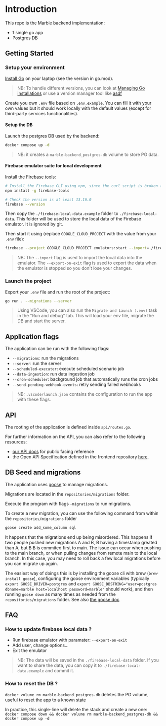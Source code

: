 # Introduction

This repo is the Marble backend implementation:

- 1 single go app
- Postgres DB

## Getting Started

### Setup your environment

[Install Go](https://go.dev/doc/install) on your laptop (see the version in go.mod).

> NB: To handle different versions, you can look at [Managing Go installations](https://go.dev/doc/manage-install) or use a version manager tool like [asdf](https://github.com/kennyp/asdf-golang)

Create you own `.env` file based on `.env.example`. You can fill it with your own values but it should work locally with the default values (except for third-party services functionalities).

#### Setup the DB

Launch the postgres DB used by the backend:

```sh
docker compose up -d
```

> NB: it creates a `marble-backend_postgres-db` volume to store PG data.

#### Firebase emulator suite for local development

Install the [Firebase tools](https://firebase.google.com/docs/emulator-suite):

```sh
# Install the Firebase CLI using npm, since the curl script is broken (on 06/09/2024)
npm install -g firebase-tools

# Check the version is at least 13.16.0
firebase --version
```

Then copy the `./firebase-local-data.example` folder to `./firebase-local-data`. This folder will be used to store the local data of the Firebase emulator. It is ignored by git.

Then start it using (replace `GOOGLE_CLOUD_PROJECT` with the value from your `.env` file):

```sh
firebase --project GOOGLE_CLOUD_PROJECT emulators:start --import=./firebase-local-data --export-on-exit
```

> NB: The `--import` flag is used to import the local data into the emulator. The `--export-on-exit` flag is used to export the data when the emulator is stopped so you don't lose your changes.

### Launch the project

Export your `.env` file and run the root of the project:

```sh
go run . --migrations --server
```

> Using VSCode, you can also run the `Migrate and Launch (.env)` task in the "Run and debug" tab. This will load your env file, migrate the DB and start the server.

## Application flags

The application can be run with the following flags:

- `--migrations`: run the migrations
- `--server`: run the server
- `--scheduled-executer`: execute scheduled scenario job
- `--data-ingestion`: run data ingestion job
- `--cron-scheduler`: background job that automatically runs the cron jobs
- `--send-pending-webhook-events`: retry sending failed webhooks

> NB: `.vscode/launch.json` contains the configuration to run the app with these flags.

## API

The rooting of the application is defined inside `api/routes.go`.

For further information on the API, you can also refer to the following resources:

- [our API docs](https://docs.checkmarble.com/reference/introduction-1) for public facing reference
- the Open API Specification defined in the frontend repository [here](https://github.com/checkmarble/marble-frontend/blob/main/packages/marble-api/scripts/openapi.yaml).

## DB Seed and migrations

The application uses [goose](https://github.com/pressly/goose) to manage migrations.

Migrations are located in the `repositories/migrations` folder.

Execute the program with flags `-migrations` to run migrations.

To create a new migration, you can use the following command from within the `repositories/migrations` folder

```sh
goose create add_some_column sql
```

It happens that the migrations end up being misordered. This happens if two people pushed new migrations A and B, B having a timestamp greated than A, but B B is commited first to main. The issue can occur when pushing to the main branch, or when pulling changes from remote main to the local branch. In this case, you may need to roll back a few local migrations before you can migrate up again.

The easiest way of doings this is by installing the goose cli with brew (`brew install goose`), configuring the goose environment variables (typically `export GOOSE_DRIVER=postgres` and `export GOOSE_DBSTRING="user=postgres dbname=marble host=localhost password=marble"` should work), and then running `goose down` as many times as needed from the `repositories/migrations` folder. See also [the goose doc](https://github.com/pressly/goose).

## FAQ

### How to update firebase local data ?

- Run firebase emulator with paramater: `--export-on-exit`
- Add user, change options...
- Exit the emulator

> NB: The data will be saved in the `./firebase-local-data` folder. If you want to share the data, you can copy it to `./firebase-local-data.example` and commit it.

### How to reset the DB ?

`docker volume rm marble-backend_postgres-db` deletes the PG volume, useful to reset the app to a known state

In practice, this single-line will delete the stack and create a new one:
`docker compose down && docker volume rm marble-backend_postgres-db && docker compose up -d`
